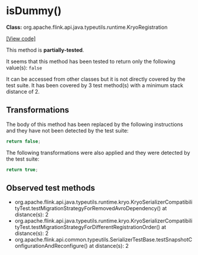 # isDummy()

**Class:** org.apache.flink.api.java.typeutils.runtime.KryoRegistration

[[View code]](https://github.com/apache/flink/blob/740f711c4ec9c4b7cdefd01c9f64857c345a68a1/flink-core/src/main/java//org/apache/flink/api/java/typeutils/runtime/KryoRegistration.java#L137)

This method is **partially-tested**.

It seems that this method has been tested to return only the following value(s): `false`


It can be accessed from other classes but it is not directly covered by the test suite. 
It has been covered by 3 test method(s) with a minimum stack distance of 2.

## Transformations


The body of this method has been replaced by the following instructions and they have not been detected by the test suite:

```Java
return false;
```

The following transformations were also applied and they were detected by the test suite:

```Java
return true;
```





## Observed test methods

* org.apache.flink.api.java.typeutils.runtime.kryo.KryoSerializerCompatibilityTest.testMigrationStrategyForRemovedAvroDependency() at distance(s): 2
* org.apache.flink.api.java.typeutils.runtime.kryo.KryoSerializerCompatibilityTest.testMigrationStrategyForDifferentRegistrationOrder() at distance(s): 2
* org.apache.flink.api.common.typeutils.SerializerTestBase.testSnapshotConfigurationAndReconfigure() at distance(s): 2

